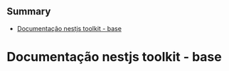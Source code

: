 <!-- START doctoc generated TOC please keep comment here to allow auto update -->
<!-- DON'T EDIT THIS SECTION, INSTEAD RE-RUN doctoc TO UPDATE -->
## Summary

- [Documentação nestjs toolkit - base](#documenta%C3%A7%C3%A3o-nestjs-toolkit---base)

<!-- END doctoc generated TOC please keep comment here to allow auto update -->

# Documentação nestjs toolkit - base


